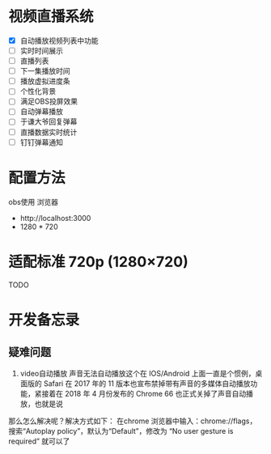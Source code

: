 # 视频直播系统
- [x] 自动播放视频列表中功能
- [ ] 实时时间展示
- [ ] 直播列表
- [ ] 下一集播放时间
- [ ] 播放虚拟进度条
- [ ] 个性化背景
- [ ] 满足OBS投屏效果
- [ ] 自动弹幕播放
- [ ] 于谦大爷回复弹幕
- [ ] 直播数据实时统计
- [ ] 钉钉弹幕通知

# 配置方法
obs使用 浏览器
- http://localhost:3000
- 1280 * 720


# 适配标准 720p (1280×720)


TODO

# 开发备忘录

## 疑难问题 
1. video自动播放
声音无法自动播放这个在 IOS/Android 上面一直是个惯例，桌面版的 Safari 在 2017 年的 11 版本也宣布禁掉带有声音的多媒体自动播放功能，紧接着在 2018 年 4 月份发布的 Chrome 66 也正式关掉了声音自动播放，也就是说 <audio autopaly> <video autoplay>在桌面版浏览器也将失效。

那么怎么解决呢？解决方式如下：
在chrome 浏览器中输入：chrome://flags，搜索“Autoplay policy”，默认为“Default”，修改为 “No user gesture is required” 就可以了
